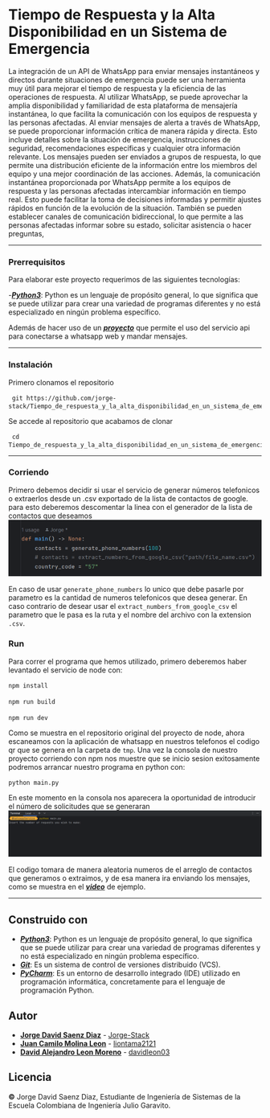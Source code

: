 # Tiempo de Respuesta y la Alta Disponibilidad en un Sistema de Emergencia

La integración de un API de WhatsApp para enviar mensajes instantáneos
y directos durante situaciones de emergencia puede ser una herramienta muy
útil para mejorar el tiempo de respuesta y la eficiencia de las operaciones de
respuesta. Al utilizar WhatsApp, se puede aprovechar la amplia disponibilidad
y familiaridad de esta plataforma de mensajería instantánea, lo que facilita la
comunicación con los equipos de respuesta y las personas afectadas.
Al enviar mensajes de alerta a través de WhatsApp, se puede proporcionar
información crítica de manera rápida y directa. Esto incluye detalles sobre la
situación de emergencia, instrucciones de seguridad, recomendaciones específicas
y cualquier otra información relevante. Los mensajes pueden ser enviados a
grupos de respuesta, lo que permite una distribución eficiente de la información
entre los miembros del equipo y una mejor coordinación de las acciones.
Además, la comunicación instantánea proporcionada por WhatsApp permite
a los equipos de respuesta y las personas afectadas intercambiar información en
tiempo real. Esto puede facilitar la toma de decisiones informadas y permitir
ajustes rápidos en función de la evolución de la situación. También se pueden
establecer canales de comunicación bidireccional, lo que permite a las personas
afectadas informar sobre su estado, solicitar asistencia o hacer preguntas,

---
### Prerrequisitos
Para elaborar este proyecto requerimos de las siguientes tecnologías:

 -[***Python3***](https://www.python.org/about/): Python es un lenguaje de propósito general, lo que significa que se puede utilizar para crear una variedad de programas diferentes y no está especializado en ningún problema específico.

Además de hacer uso de un [***proyecto***](https://github.com/leifermendez/api-whatsapp-ts) que permite el uso del servicio api para conectarse a whatsapp web y mandar mensajes.

---
### Instalación
Primero clonamos el repositorio

     git https://github.com/jorge-stack/Tiempo_de_respuesta_y_la_alta_disponibilidad_en_un_sistema_de_emergencia.git
    
Se accede al repositorio que acabamos de clonar

	 cd Tiempo_de_respuesta_y_la_alta_disponibilidad_en_un_sistema_de_emergencia
---
### Corriendo
Primero debemos decidir si usar el servicio de generar números telefonicos o extraerlos desde un .csv exportado de la lista de contactos de google. para esto deberemos descomentar la linea con el generador de la lista de contactos que deseamos
![Contacts](img/contacts.png)

En caso de usar `generate_phone_numbers` lo unico que debe pasarle por parametro es la cantidad de numeros telefonicos que desea generar. En caso contrario de desear usar el `extract_numbers_from_google_csv` el parametro que le pasa es la ruta y el nombre del archivo con la extension `.csv`.

### Run
Para correr el programa que hemos utilizado, primero deberemos haber levantado el servicio de node con:

    npm install
    
    npm run build
    
    npm run dev

Como se muestra en el repositorio original del proyecto de node, ahora escaneamos con la aplicación de whatsapp en nuestros telefonos el codigo qr que se genera en la carpeta de `tmp`. Una vez la consola de nuestro proyecto corriendo con npm nos muestre que se inicio sesion exitosamente podremos arrancar nuestro programa en python con:

    python main.py

En este momento en la consola nos aparecera la oportunidad de introducir el número de solicitudes que se generaran
![Run](img/run.png)

El codigo tomara de manera aleatoria numeros de el arreglo de contactos que generamos o extraimos, y de esa manera ira enviando los mensajes, como se muestra en el [***video***](https://youtube.com/shorts/JAvx8C4ymMQ) de ejemplo.
	
---
## Construido con

* [***Python3***](https://www.python.org/about/): Python es un lenguaje de propósito general, lo que significa que se puede utilizar para crear una variedad de programas diferentes y no está especializado en ningún problema específico.
* [***Git***](https://rometools.github.io/rome/):  Es un sistema de control de versiones distribuido (VCS).
* [***PyCharm***](https://www.jetbrains.com/pycharm/): Es un entorno de desarrollo integrado (IDE) utilizado en programación informática, concretamente para el lenguaje de programación Python.

## Autor
* **[Jorge David Saenz Diaz](https://co.linkedin.com/in/jorgedsaenzd/en)**  - [Jorge-Stack](https://github.com/jorge-stack?tab=repositories)
* **[Juan Camilo Molina Leon](https://co.linkedin.com/in/jorgedsaenzd/en)**  - [liontama2121](https://github.com/liontama2121)
* **[David Alejandro Leon Moreno](https://co.linkedin.com/in/jorgedsaenzd/en)**  - [davidleon03](https://github.com/davidleon03)

## Licencia
**©** Jorge David Saenz Diaz, Estudiante de Ingeniería de Sistemas de la Escuela Colombiana de Ingeniería Julio Garavito.
